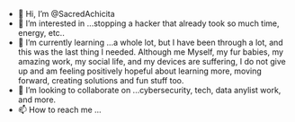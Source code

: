 - 👋 Hi, I’m @SacredAchicita
- 👀 I’m interested in ...stopping a hacker that already took so much time, energy, etc..
- 🌱 I’m currently learning ...a whole lot, but I have been through a lot, and this was the last thing I needed. Although me Myself, my fur babies, my amazing work, my social life, and my devices are suffering, I do not give up and am feeling positively hopeful about learning more, moving forward, creating solutions and fun stuff too.  
- 💞️ I’m looking to collaborate on ...cybersecurity, tech, data anylist work, and more.
- 📫 How to reach me ...

<!---
SacredAchicita/SacredAchicita is a ✨ special ✨ repository because its `README.md` (this file) appears on your GitHub profile.
You can click the Preview link to take a look at your changes.
--->
